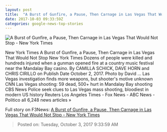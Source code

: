 ```yaml
---
layout: post
title:  "A Burst of Gunfire, a Pause, Then Carnage in Las Vegas That Would Not Stop - New York Times"
date: 2017-10-03 09:33:59Z
categories: google-news-top-stories
---
```


![A Burst of Gunfire, a Pause, Then Carnage in Las Vegas That Would Not Stop - New York Times](https://static01.nyt.com/images/2017/10/03/world/03lasvegas-1/03lasvegas-1-facebookJumbo.jpg)

New York Times A Burst of Gunfire, a Pause, Then Carnage in Las Vegas That Would Not Stop New York Times Dozens of people were killed and hundreds injured when a gunman opened fire at a country music festival near the Mandalay Bay casino. By CAMILLA SCHICK, DAVE HORN and CHRIS CIRILLO on Publish Date October 2, 2017. Photo by David ... Las Vegas investigation finds more weapons, but shooter's motive unknown CNN Las Vegas shooting: 59 dead, 500+ hurt in Mandalay Bay shooting CBS News Police seek clues to Las Vegas mass shooting, bloodiest in modern US history Reuters Los Angeles Times - Fox News - ABC News - Politico all 6,248 news articles »


Full story on F3News: [A Burst of Gunfire, a Pause, Then Carnage in Las Vegas That Would Not Stop - New York Times](http://www.f3nws.com/n/jKQeNG)

> Posted on: Tuesday, October 3, 2017 9:33:59 AM
